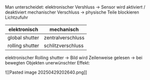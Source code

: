 Man unterscheidet:
elektronischer Vershluss -> Sensor wird aktiviert / deaktiviert
mechanischer Verschluss -> physische Teile blockieren Lichtzufuhr

|  elektronisch   |  mechanisch   |
| --- | --- |
| global shutter    |  zentralverschluss   |
| rolling shutter | schlitzverschluss |
elektronischer Rolling shutter  -> Bild wird Zeilenweise gelesen -> bei bewegten Objekten unerwünschter Effekt:

![[Pasted image 20250429202640.png]]
